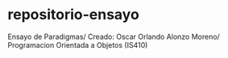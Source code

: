# repositorio-ensayo
Ensayo de Paradigmas/
Creado: Oscar Orlando Alonzo Moreno/
Programacion Orientada a Objetos (IS410)
